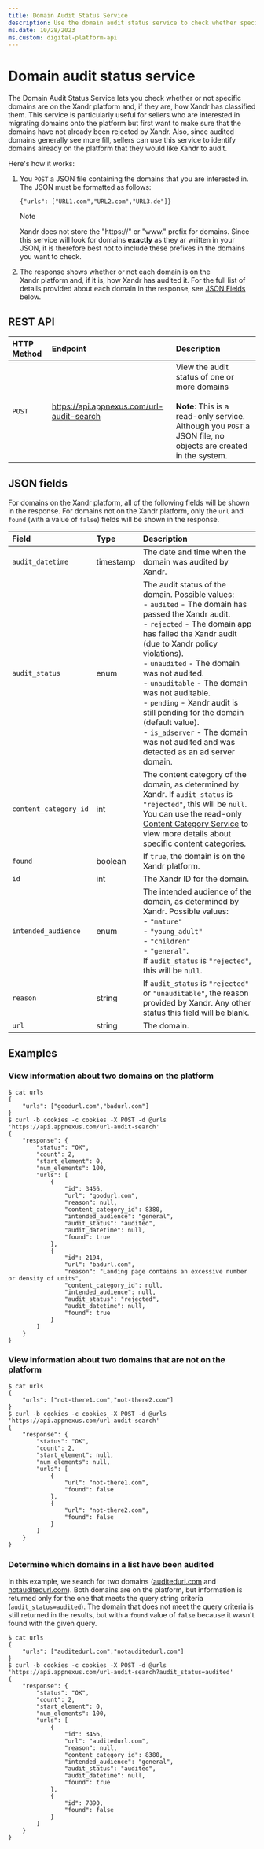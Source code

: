 ```yaml
---
title: Domain Audit Status Service
description: Use the domain audit status service to check whether specific domains are on the platform and how Xandr has classified them.
ms.date: 10/28/2023
ms.custom: digital-platform-api
---
```


# Domain audit status service

The Domain Audit Status Service lets you check whether or not specific domains are on the Xandr platform and, if they are, how Xandr has classified them. This service is particularly useful for sellers who are interested in migrating domains onto the platform but first want to make sure that the domains have not already been rejected by Xandr. Also, since audited domains generally see more fill, sellers can use this service to identify domains already on the platform that they would like Xandr to audit.

Here's how it works:

1. You `POST` a JSON file containing the domains that you are interested in. The JSON must be formatted as follows:

    ```
    {"urls": ["URL1.com","URL2.com","URL3.de"]}
    ```

   > [!NOTE]
   >  Xandr does not store the "https://" or "www." prefix for domains. Since this service will look for domains **exactly** as they ar written in your JSON, it is therefore best not to include these prefixes in the domains you want to check.

1. The response shows whether or not each domain is on the Xandr platform and, if it is, how Xandr has audited it. For the full list of details provided about each domain in the response, see [JSON Fields](#json-fields) below.

## REST API

| HTTP Method | Endpoint | Description |
|:---|:---|:---|
| `POST` | https://api.appnexus.com/url-audit-search | View the audit status of one or more domains<br><br>**Note**: This is a read-only service. Although you `POST` a JSON file, no objects are created in the system. |

## JSON fields

For domains on the Xandr platform, all of the following fields will be shown in the response. For domains not on the Xandr platform, only the `url` and `found` (with a value of `false`) fields will be shown in the response.

| Field | Type | Description |
|:---|:---|:---|
| `audit_datetime` | timestamp | The date and time when the domain was audited by Xandr. |
| `audit_status` | enum | The audit status of the domain. Possible values: <br> - `audited` - The domain has passed the Xandr audit.<br> - `rejected` - The domain app has failed the Xandr audit (due to Xandr policy violations).<br> - `unaudited` - The domain was not audited.<br> - `unauditable` - The domain was not auditable.<br> - `pending` - Xandr audit is still pending for the domain (default value).<br> - `is_adserver` - The domain was not audited and was detected as an ad server domain. |
| `content_category_id` | int | The content category of the domain, as determined by Xandr. If `audit_status` is `"rejected"`, this will be `null`. You can use the read-only [Content Category Service](./content-category-service.md) to view more details about specific content categories. |
| `found` | boolean | If `true`, the domain is on the Xandr platform. |
| `id` | int | The Xandr ID for the domain. |
| `intended_audience` | enum | The intended audience of the domain, as determined by Xandr. Possible values: <br> - `"mature"` <br> - `"young_adult"` <br> - `"children"` <br> - `"general"`.<br>If `audit_status` is `"rejected"`, this will be `null`. |
| `reason` | string | If `audit_status` is `"rejected"` or `"unauditable"`, the reason provided by Xandr. Any other status this field will be blank. |
| `url` | string | The domain. |

## Examples

### View information about two domains on the platform

```
$ cat urls
{
    "urls": ["goodurl.com","badurl.com"]
}
$ curl -b cookies -c cookies -X POST -d @urls 'https://api.appnexus.com/url-audit-search'
{
    "response": {
        "status": "OK",
        "count": 2,
        "start_element": 0,
        "num_elements": 100,
        "urls": [
            {
                "id": 3456,
                "url": "goodurl.com",
                "reason": null,
                "content_category_id": 8380,
                "intended_audience": "general",
                "audit_status": "audited",
                "audit_datetime": null,
                "found": true
            },
            {
                "id": 2194,
                "url": "badurl.com",
                "reason": "Landing page contains an excessive number or density of units",
                "content_category_id": null,
                "intended_audience": null,
                "audit_status": "rejected",
                "audit_datetime": null,
                "found": true
            }
        ]
    }
}
```

### View information about two domains that are not on the platform

```
$ cat urls
{
    "urls": ["not-there1.com","not-there2.com"]
}
$ curl -b cookies -c cookies -X POST -d @urls 'https://api.appnexus.com/url-audit-search'
{
    "response": {
        "status": "OK",
        "count": 2,
        "start_element": null,
        "num_elements": null,
        "urls": [
            {
                "url": "not-there1.com",
                "found": false
            },
            {
                "url": "not-there2.com",
                "found": false
            }
        ]
    }
}
```

### Determine which domains in a list have been audited

In this example, we search for two domains ([auditedurl.com](https://auditedurl.com) and [notauditedurl.com](https://notauditedurl.com)). Both domains are on the platform, but information is returned only for the one that meets the query string criteria (`audit_status=audited`). The domain that does not meet the query criteria is still returned in the results, but with a `found` value of `false` because it wasn't found with the given query.

```
$ cat urls
{
    "urls": ["auditedurl.com","notauditedurl.com"]
}
$ curl -b cookies -c cookies -X POST -d @urls 'https://api.appnexus.com/url-audit-search?audit_status=audited'
{
    "response": {
        "status": "OK",
        "count": 2,
        "start_element": 0,
        "num_elements": 100,
        "urls": [
            {
                "id": 3456,
                "url": "auditedurl.com",
                "reason": null,
                "content_category_id": 8380,
                "intended_audience": "general",
                "audit_status": "audited",
                "audit_datetime": null,
                "found": true
            },
            {
                "id": 7890,
                "found": false
            }
        ]
    }
}
```
